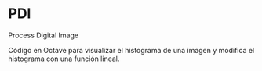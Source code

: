 # PDI
Process Digital Image

Código en Octave para visualizar el histograma de una imagen y modifica el histograma con una función lineal. 
